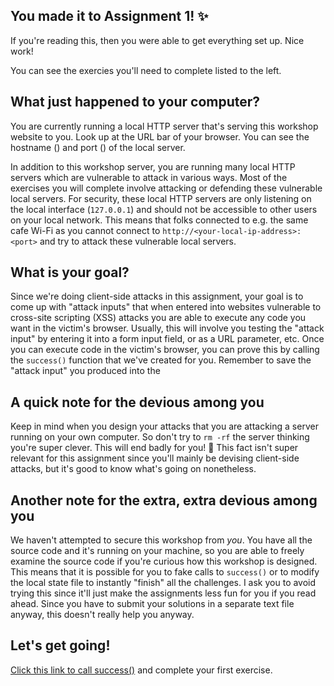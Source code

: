 ## You made it to Assignment 1! ✨

If you're reading this, then you were able to get everything set up. Nice work!

You can see the exercies you'll need to complete listed to the left.

## What just happened to your computer?

You are currently running a local HTTP server that's serving this workshop website to you. Look up at the URL bar of your browser. You can see the hostname (<script>document.write(window.location.hostname)</script>) and port (<script>document.write(window.location.port)</script>) of the local server.

In addition to this workshop server, you are running many local HTTP servers which are vulnerable to attack in various ways. Most of the exercises you will complete involve attacking or defending these vulnerable local servers. For security, these local HTTP servers are only listening on the local interface (`127.0.0.1`) and should not be accessible to other users on your local network. This means that folks connected to e.g. the same cafe Wi-Fi as you cannot connect to `http://<your-local-ip-address>:<port>` and try to attack these vulnerable local servers.

## What is your goal?

Since we're doing client-side attacks in this assignment, your goal is to come up with "attack inputs" that when entered into websites vulnerable to cross-site scripting (XSS) attacks you are able to execute any code you want in the victim's browser. Usually, this will involve you testing the "attack input" by entering it into a form input field, or as a URL parameter, etc. Once you can execute code in the victim's browser, you can prove this by calling the `success()` function that we've created for you. Remember to save the "attack input" you produced into the

## A quick note for the devious among you

Keep in mind when you design your attacks that you are attacking a server running on your own computer. So don't try to `rm -rf` the server thinking you're super clever. This will end badly for you! 🤣 This fact isn't super relevant for this assignment since you'll mainly be devising client-side attacks, but it's good to know what's going on nonetheless.

## Another note for the extra, extra devious among you

We haven't attempted to secure this workshop from *you*. You have all the source code and it's running on your machine, so you are able to freely examine the source code if you're curious how this workshop is designed. This means that it is possible for you to fake calls to `success()` or to modify the local state file to instantly "finish" all the challenges. I ask you to avoid trying this since it'll just make the assignments less fun for you if you read ahead. Since you have to submit your solutions in a separate text file anyway, this doesn't really help you anyway.

## Let's get going!

<a href='#' onclick="window.postMessage('success', '*')">Click this link to call success()</a> and complete your first exercise.
